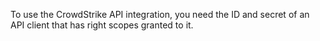 To use the CrowdStrike API integration, you need the ID and secret of an API client that has right scopes granted to it.
